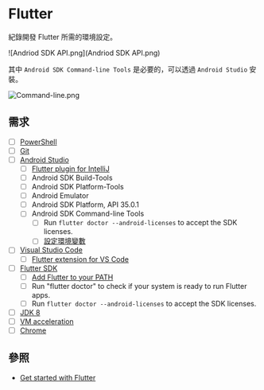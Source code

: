 # Flutter

紀錄開發 Flutter 所需的環境設定。

![Andriod SDK API.png](Andriod SDK API.png)

其中 `Android SDK Command-line Tools` 是必要的，可以透過 `Android Studio` 安裝。

![Command-line.png](Command-line.png)

## 需求
- [ ] [PowerShell](https://apps.microsoft.com/detail/9mz1snwt0n5d)
- [ ] [Git](https://git-scm.com/)
- [ ] [Android Studio](https://developer.android.com/studio)
  - [ ] [Flutter plugin for IntelliJ](https://plugins.jetbrains.com/plugin/9212-flutter)
  - [ ] Android SDK Build-Tools
  - [ ] Android SDK Platform-Tools
  - [ ] Android Emulator
  - [ ] Android SDK Platform, API 35.0.1
  - [ ] Android SDK Command-line Tools
    - [ ] Run `flutter doctor --android-licenses` to accept the SDK licenses.
    - [ ] [設定環境變數](https://developer.android.com/tools?hl=zh-tw#environment-variables)
- [ ] [Visual Studio Code](https://code.visualstudio.com/docs/?dv=win64)
  - [ ] [Flutter extension for VS Code](https://marketplace.visualstudio.com/items?itemName=Dart-Code.flutter)
- [ ] [Flutter SDK](https://docs.flutter.dev/get-started/install/windows/mobile#install-the-flutter-sdk)
  - [ ] [Add Flutter to your PATH](https://docs.flutter.dev/get-started/install/windows/mobile?tab=download#update-your-windows-path-variable)
  - [ ] Run "flutter doctor" to check if your system is ready to run Flutter apps.
  - [ ] Run `flutter doctor --android-licenses` to accept the SDK licenses.
- [ ] [JDK 8](https://www.oracle.com/tw/java/technologies/javase/javase8u211-later-archive-downloads.html)
- [ ] [VM acceleration](https://developer.android.com/studio/run/emulator-acceleration#accel-vm)
- [ ] [Chrome](https://www.google.com/chrome/)

## 參照
- [Get started with Flutter](https://docs.flutter.dev/get-started/install/windows/mobile#install-the-flutter-sdk)
